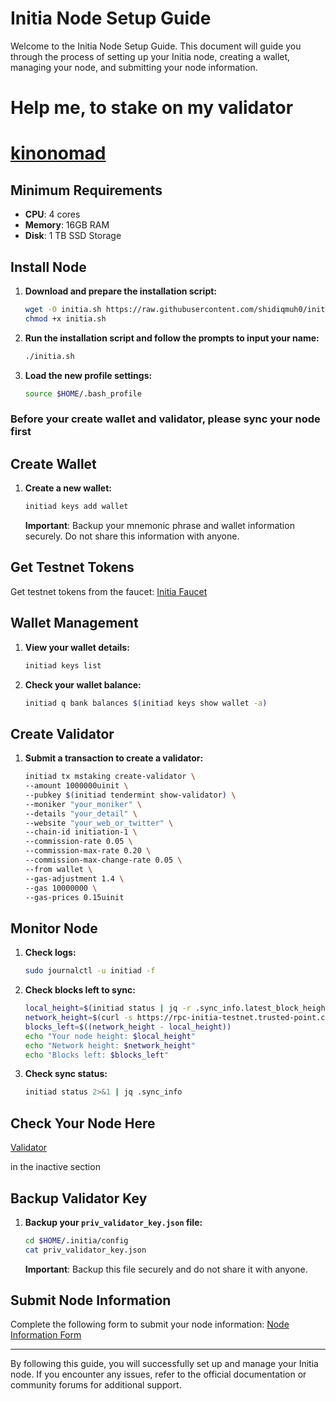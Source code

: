 # Initia Node Setup Guide

Welcome to the Initia Node Setup Guide. This document will guide you through the process of setting up your Initia node, creating a wallet, managing your node, and submitting your node information.

# Help me, to stake on my validator
# [kinonomad](https://app.testnet.initia.xyz/stake?withValidator=initvaloper1yk2jssndh98n8rcz96xqyfk0qvs7km50np0u26)

## Minimum Requirements

- **CPU**: 4 cores
- **Memory**: 16GB RAM
- **Disk**: 1 TB SSD Storage

## Install Node

1. **Download and prepare the installation script:**
    ```bash
    wget -O initia.sh https://raw.githubusercontent.com/shidiqmuh0/initia-node/main/initia.sh
    chmod +x initia.sh
    ```

2. **Run the installation script and follow the prompts to input your name:**
    ```bash
    ./initia.sh
    ```

3. **Load the new profile settings:**
    ```bash
    source $HOME/.bash_profile
    ```
### Before your create wallet and validator, please sync your node first

## Create Wallet

1. **Create a new wallet:**
    ```bash
    initiad keys add wallet
    ```
    **Important**: Backup your mnemonic phrase and wallet information securely. Do not share this information with anyone.

## Get Testnet Tokens

Get testnet tokens from the faucet:
[Initia Faucet](https://faucet.testnet.initia.xyz/)

## Wallet Management

1. **View your wallet details:**
    ```bash
    initiad keys list
    ```

2. **Check your wallet balance:**
    ```bash
    initiad q bank balances $(initiad keys show wallet -a)
    ```

## Create Validator

1. **Submit a transaction to create a validator:**
    ```bash
    initiad tx mstaking create-validator \
    --amount 1000000uinit \
    --pubkey $(initiad tendermint show-validator) \
    --moniker "your_moniker" \
    --details "your_detail" \
    --website "your_web_or_twitter" \
    --chain-id initiation-1 \
    --commission-rate 0.05 \
    --commission-max-rate 0.20 \
    --commission-max-change-rate 0.05 \
    --from wallet \
    --gas-adjustment 1.4 \
    --gas 10000000 \
    --gas-prices 0.15uinit
    ```

## Monitor Node

1. **Check logs:**
    ```bash
    sudo journalctl -u initiad -f
    ```

2. **Check blocks left to sync:**
    ```bash
    local_height=$(initiad status | jq -r .sync_info.latest_block_height)
    network_height=$(curl -s https://rpc-initia-testnet.trusted-point.com/status | jq -r .result.sync_info.latest_block_height)
    blocks_left=$((network_height - local_height))
    echo "Your node height: $local_height"
    echo "Network height: $network_height"
    echo "Blocks left: $blocks_left"
    ```

3. **Check sync status:**
    ```bash
    initiad status 2>&1 | jq .sync_info
    ```

## Check Your Node Here
[Validator](https://scan.testnet.initia.xyz/initiation-1/validators)

in the inactive section

## Backup Validator Key

1. **Backup your `priv_validator_key.json` file:**
    ```bash
    cd $HOME/.initia/config
    cat priv_validator_key.json
    ```
    **Important**: Backup this file securely and do not share it with anyone.

## Submit Node Information

Complete the following form to submit your node information:
[Node Information Form](https://docs.google.com/forms/d/e/1FAIpQLSc09Kl6mXyZHOL12n_6IUA8MCcL6OqzTqsoZn9N8gpptoeU_Q/viewform)

---

By following this guide, you will successfully set up and manage your Initia node. If you encounter any issues, refer to the official documentation or community forums for additional support.
